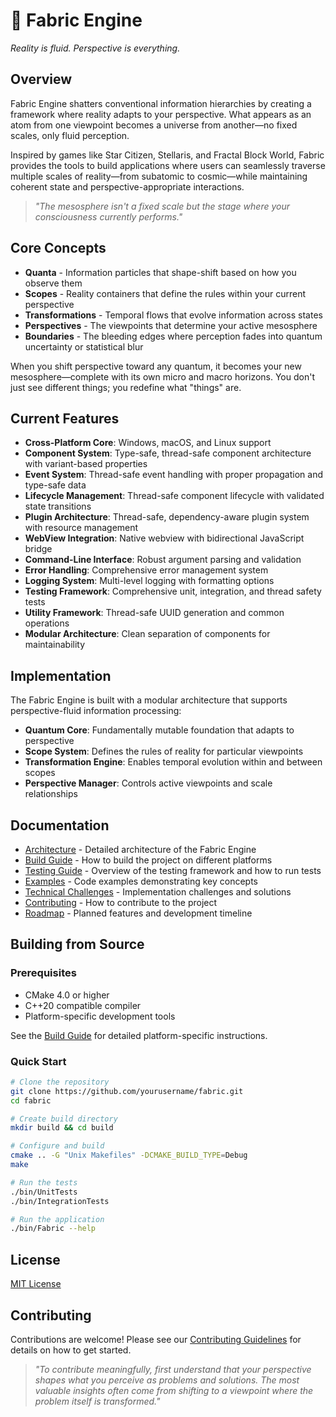 # 🌌 Fabric Engine

*Reality is fluid. Perspective is everything.*

## Overview

Fabric Engine shatters conventional information hierarchies by creating a framework where reality adapts to your perspective. What appears as an atom from one viewpoint becomes a universe from another—no fixed scales, only fluid perception.

Inspired by games like Star Citizen, Stellaris, and Fractal Block World, Fabric provides the tools to build applications where users can seamlessly traverse multiple scales of reality—from subatomic to cosmic—while maintaining coherent state and perspective-appropriate interactions.

> *"The mesosphere isn't a fixed scale but the stage where your consciousness currently performs."*

## Core Concepts

- **Quanta** - Information particles that shape-shift based on how you observe them
- **Scopes** - Reality containers that define the rules within your current perspective
- **Transformations** - Temporal flows that evolve information across states
- **Perspectives** - The viewpoints that determine your active mesosphere
- **Boundaries** - The bleeding edges where perception fades into quantum uncertainty or statistical blur

When you shift perspective toward any quantum, it becomes your new mesosphere—complete with its own micro and macro horizons. You don't just see different things; you redefine what "things" are.

## Current Features

- **Cross-Platform Core**: Windows, macOS, and Linux support
- **Component System**: Type-safe, thread-safe component architecture with variant-based properties
- **Event System**: Thread-safe event handling with proper propagation and type-safe data
- **Lifecycle Management**: Thread-safe component lifecycle with validated state transitions
- **Plugin Architecture**: Thread-safe, dependency-aware plugin system with resource management
- **WebView Integration**: Native webview with bidirectional JavaScript bridge
- **Command-Line Interface**: Robust argument parsing and validation
- **Error Handling**: Comprehensive error management system
- **Logging System**: Multi-level logging with formatting options
- **Testing Framework**: Comprehensive unit, integration, and thread safety tests
- **Utility Framework**: Thread-safe UUID generation and common operations
- **Modular Architecture**: Clean separation of components for maintainability

## Implementation

The Fabric Engine is built with a modular architecture that supports perspective-fluid information processing:

- **Quantum Core**: Fundamentally mutable foundation that adapts to perspective
- **Scope System**: Defines the rules of reality for particular viewpoints
- **Transformation Engine**: Enables temporal evolution within and between scopes
- **Perspective Manager**: Controls active viewpoints and scale relationships

## Documentation

- [Architecture](docs/ARCHITECTURE.md) - Detailed architecture of the Fabric Engine
- [Build Guide](docs/BUILD.md) - How to build the project on different platforms
- [Testing Guide](docs/TESTING.md) - Overview of the testing framework and how to run tests
- [Examples](docs/EXAMPLES.md) - Code examples demonstrating key concepts
- [Technical Challenges](docs/TECHNICAL_CHALLENGES.md) - Implementation challenges and solutions
- [Contributing](docs/CONTRIBUTING.md) - How to contribute to the project
- [Roadmap](docs/ROADMAP.md) - Planned features and development timeline

## Building from Source

### Prerequisites
- CMake 4.0 or higher
- C++20 compatible compiler
- Platform-specific development tools

See the [Build Guide](docs/BUILD.md) for detailed platform-specific instructions.

### Quick Start

```bash
# Clone the repository
git clone https://github.com/yourusername/fabric.git
cd fabric

# Create build directory
mkdir build && cd build

# Configure and build
cmake .. -G "Unix Makefiles" -DCMAKE_BUILD_TYPE=Debug
make

# Run the tests
./bin/UnitTests
./bin/IntegrationTests

# Run the application
./bin/Fabric --help
```

## License

[MIT License](LICENSE)

## Contributing

Contributions are welcome! Please see our [Contributing Guidelines](docs/contributing.md) for details on how to get started.

> *"To contribute meaningfully, first understand that your perspective shapes what you perceive as problems and solutions. The most valuable insights often come from shifting to a viewpoint where the problem itself is transformed."*
